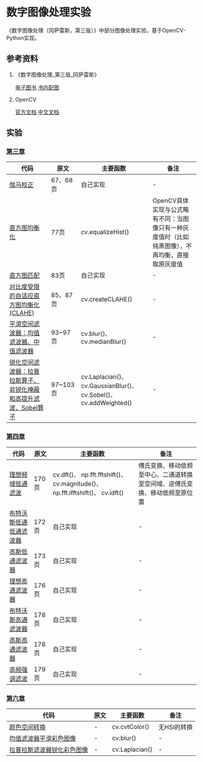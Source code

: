 # 数字图像处理实验

《数字图像处理（冈萨雷斯，第三版）》中部分图像处理实验，基于OpenCV-Python实现。

## 参考资料

1. 《数字图像处理_第三版_冈萨雷斯》

   [电子图书](./book/数字图像处理_第三版_冈萨雷斯.pdf)
   [书内配图](https://www.imageprocessingplace.com/DIP-3E/dip3e_book_images_downloads.htm)
2. OpenCV

   [官方文档](https://docs.opencv.org/4.7.0/d6/d00/tutorial_py_root.html)
   [中文文档](./book/opencv4.1中文文档.pdf)

## 实验

### [第三章](./src/CH03)

| 代码                                                             | 原文      | 主要函数                                                            | 备注                                                 |
|----------------------------------------------------------------|---------|-----------------------------------------------------------------|----------------------------------------------------|
| [伽马校正](./src/CH03/ch03_2_3.py)                                 | 67、68页  | 自己实现                                                            | -                                                  |
| [直方图均衡化](./src/CH03/ch03_3_1.py)                               | 77页     | cv.equalizeHist()                                               | OpenCV具体实现与公式略有不同：当图像只有一种灰度值时（比如纯黑图像），不再均衡，直接取原灰度值 |
| [直方图匹配](./src/CH03/ch03_3_2.py)                                | 83页     | 自己实现                                                            | -                                                  |
| [对比度受限的自适应直方图均衡化(CLAHE)](./src/CH03/ch03_3_3.py)               | 85、87页  | cv.createCLAHE()                                                | -                                                  |
| [平滑空间滤波器：均值滤波器、中值滤波器](./src/CH03/ch03_5_all.py)                | 93~97 页 | cv.blur()、 cv.medianBlur()                                      | -                                                  |         
| [锐化空间滤波器：拉普拉斯算子、非锐化掩蔽和高提升滤波、Sobel算子](./src/CH03/ch03_6_all.py) | 97~103页 | cv.Laplacian()、 cv.GaussianBlur()、 cv.Sobel()、 cv.addWeighted() | -                                                  |

### [第四章](./src/CH04)

| 代码                                     | 原文   | 主要函数                                                                       | 备注                                    |
|----------------------------------------|------|----------------------------------------------------------------------------|---------------------------------------|
| [理想频域低通滤波](./src/CH04/ch04_08_1.py)    | 170页 | cv.dft()、 np.fft.fftshift()、 cv.magnitude()、 np.fft.ifftshift()、 cv.idft() | 傅氏变换、移动低频至中心、二通道转换至空间域、逆傅氏变换、移动低频至原位置 |
| [布特沃斯低通低通滤波器](./src/CH04/ch04_08_2.py) | 172页 | 自己实现                                                                       | -                                     |
| [高斯低通滤波器](./src/CH04/ch04_08_3.py)     | 173页 | 自己实现                                                                       | -                                     |
| [理想高通滤波器](./src/CH04/ch04_09_1.py)     | 176页 | 自己实现                                                                       | -                                     |
| [布特沃斯高通滤波器](./src/CH04/ch04_09_2.py)   | 178页 | 自己实现                                                                       | -                                     |
| [高斯高通滤波器](./src/CH04/ch04_09_3.py)     | 178页 | 自己实现                                                                       | -                                     |
| [高频强调滤波](./src/CH04/ch04_09_5.py)      | 179页 | 自己实现                                                                       | -                                     |

### [第六章](./src/CH06)

| 代码                                      | 原文 | 主要函数           | 备注      |
|-----------------------------------------|----|----------------|---------|
| [颜色空间转换](./src/CH06/ch06_2_all.py)      | -  | cv.cvtColor()  | 无HSI的转换 |
| [均值滤波器平滑彩色图像](./src/CH06/ch06_6_1.py)   | -  | cv.blur()      | -       |
| [拉普拉斯滤波器锐化彩色图像](./src/CH06/ch06_6_2.py) | -  | cv.Laplacian() | -       |

